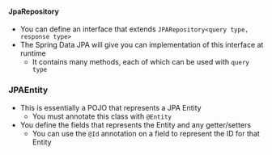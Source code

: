 #### JpaRepository
- You can define an interface that extends `JPARepository<query type, response type>`
- The Spring Data JPA will give you can implementation of this interface at runtime
	- It contains many methods, each of which can be used with `query type`
### JPAEntity
* This is essentially a POJO that represents a JPA Entity
	* You must annotate this class with `@Entity`
* You define the fields that represents the Entity and any getter/setters
	* You can use the `@Id` annotation on a field to represent the ID for that Entity
